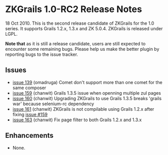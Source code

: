 # ZKGrails 1.0-RC2 Release Notes #

18 Oct 2010. This is the second release candidate of ZKGrails for the 1.0 series. It supports Grails 1.2.x, 1.3.x and ZK 5.0.4. ZKGrails is released under LGPL.

**Note that** as it is still a release candidate, users are still expected to encounter some remaining bugs. Please help us make the better plugin by reporting bugs to the issue tracker.

## Issues ##
  * [issue 139](https://code.google.com/p/zkgrails/issues/detail?id=139) (omadruga)	Comet don't support more than one comet for the same composer
  * [issue 159](https://code.google.com/p/zkgrails/issues/detail?id=159) (chanwit)	Grails 1.3.5 issue when openning multiple zul pages
  * [issue 160](https://code.google.com/p/zkgrails/issues/detail?id=160) (chanwit)	Upgrading ZKGrails to use Grails 1.3.5 breaks 'grails war' because selenium-rc dependency
  * [issue 161](https://code.google.com/p/zkgrails/issues/detail?id=161) (chanwit)	ZKGrails is not compilable using Grails 1.2.x after fixing [issue #159](https://code.google.com/p/zkgrails/issues/detail?id=#159)
  * [issue 163](https://code.google.com/p/zkgrails/issues/detail?id=163) (chanwit)	Fix page filter to both Grails 1.2.x and 1.3.x

## Enhancements ##
  * None.